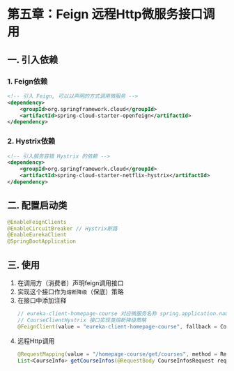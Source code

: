 # 第五章：Feign 远程Http微服务接口调用

## 一. 引入依赖
### 1. Feign依赖
```xml
<!-- 引入 Feign, 可以以声明的方式调用微服务 -->
<dependency>
    <groupId>org.springframework.cloud</groupId>
    <artifactId>spring-cloud-starter-openfeign</artifactId>
</dependency>
```

### 2. Hystrix依赖
```xml
<!-- 引入服务容错 Hystrix 的依赖 -->
<dependency>
    <groupId>org.springframework.cloud</groupId>
    <artifactId>spring-cloud-starter-netflix-hystrix</artifactId>
</dependency>
```

## 二. 配置启动类
```java
@EnableFeignClients
@EnableCircuitBreaker // Hystrix断路
@EnableEurekaClient
@SpringBootApplication
```

## 三. 使用
1. 在调用方（消费者）声明feign调用接口
2. 实现这个接口作为`熔断降级`（保底）策略
3. 在接口中添加注释
    ```java
    // eureka-client-homepage-course 对应微服务名称 spring.application.name
    // CourseClientHystrix 接口实现类熔断降级策略
    @FeignClient(value = "eureka-client-homepage-course", fallback = CourseClientHystrix.class)
    ```
4. 远程Http调用
    ```java
    @RequestMapping(value = "/homepage-course/get/courses", method = RequestMethod.POST)
    List<CourseInfo> getCourseInfos(@RequestBody CourseInfosRequest request);
    ```




<comment/>